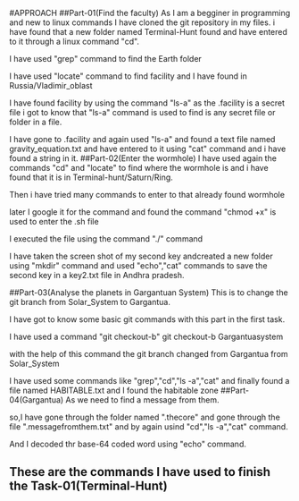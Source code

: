 #APPROACH
##Part-01(Find the faculty)
As I am a begginer in programming and new to linux commands I have cloned the git repository in my files. i have found that a new folder named Terminal-Hunt found and have entered to it through a linux command "cd".

I have used "grep" command to find the Earth folder 

I have used "locate" command to find facility and I have found in Russia/Vladimir_oblast

I have found facility by using the command "ls-a" as the .facility is a secret file i got to know that "ls-a" command is used to find is any secret file or folder in a file.

I have gone to .facility and again used "ls-a" and found a text file named gravity_equation.txt and have entered to it using "cat" command and i have found a string in it.
##Part-02(Enter the wormhole)
I have used again the commands "cd" and "locate" to find where the wormhole is and i have found that it is in Terminal-hunt/Saturn/Ring.

Then i have tried many commands to enter to that already found wormhole

later I google it for the command and found the command "chmod +x" is used to enter the .sh file

I executed the file using the command "./" command

I have taken the screen shot of my second key andcreated a new folder using "mkdir" command and  used "echo","cat" commands to save the second key in a key2.txt file in Andhra pradesh.

##Part-03(Analyse the planets in Gargantuan System)
This is to change the git branch from Solar_System to Gargantua.

I have got to know some basic git commands with this part in the first task.

I have used a command "git checkout-b" git checkout-b Gargantuasystem

with the help of this command the git branch changed from Gargantua from Solar_System

I have used some commands like "grep","cd","ls -a","cat" and finally found a file named HABITABLE.txt and I found the habitable zone
##Part-04(Gargantua)
As we need to find a message from them.

so,I have gone through the folder named ".thecore" and gone through the file ".messagefromthem.txt" and by again usind "cd","ls -a","cat" command.

And I decoded thr base-64 coded word using "echo" command.

## **These are the commands I have used to finish the Task-01(Terminal-Hunt)**

